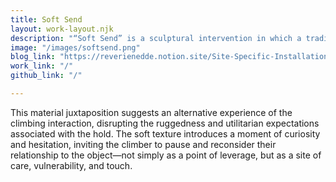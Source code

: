 ```yaml
---
title: Soft Send
layout: work-layout.njk
description: "“Soft Send” is a sculptural intervention in which a traditionally hard and abrasive climbing hold is given a plush, handmade crochet cover."
image: "/images/softsend.png"
blog_link: "https://reverienedde.notion.site/Site-Specific-Installation-1c1a77ce693b8005ab92ca31a9da743c?pvs=4"
work_link: "/"
github_link: "/"

---
```


This material juxtaposition suggests an alternative experience of the climbing interaction, disrupting the ruggedness and utilitarian expectations associated with the hold. The soft texture introduces a moment of curiosity and hesitation, inviting the climber to pause and reconsider their relationship to the object—not simply as a point of leverage, but as a site of care, vulnerability, and touch. 
